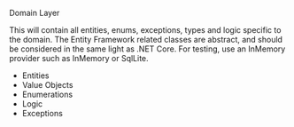 Domain Layer

This will contain all entities, enums, exceptions, types and logic specific to the domain. The Entity Framework related classes are abstract, and should be considered in the same light as .NET Core. For testing, use an InMemory provider such as InMemory or SqlLite.

- Entities
- Value Objects
- Enumerations
- Logic
- Exceptions

